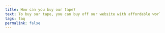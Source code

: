 ```yaml
---
title: How can you buy our tape?
text: To buy our tape, you can buy off our website with affordable world wide shipping to any country. If you are an Amazon Prime member and are interested in buying from Amazon Canada, you can find our tape there also!
tags: faq
permalink: false
---
```

